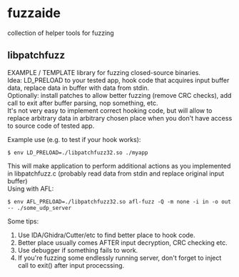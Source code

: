 # fuzzaide
collection of helper tools for fuzzing

## libpatchfuzz
EXAMPLE / TEMPLATE library for fuzzing closed-source binaries.<br>
Idea: LD_PRELOAD to your tested app, hook code that acquires input buffer data, replace data in buffer with data from stdin.<br>
Optionally: install patches to allow better fuzzing (remove CRC checks), add call to exit after buffer parsing, nop something, etc.<br>
It's not very easy to implement correct hooking code, but will allow to replace arbitrary data in arbitrary chosen place when you don't have access to source code of tested app.<br>

Example use (e.g. to test if your hook works):<br>
 ```
 $ env LD_PRELOAD=./libpatchfuzz32.so ./myapp
 ```
This will make application to perform additional actions as you implemented in libpatchfuzz.c (probably read data from stdin and replace original input buffer)<br>
Using with AFL:<br>
 ```
 $ env AFL_PRELOAD=./libpatchfuzz32.so afl-fuzz -Q -m none -i in -o out -- ./some_udp_server
 ```

Some tips:<br>
1. Use IDA/Ghidra/Cutter/etc to find better place to hook code.<br>
2. Better place usually comes AFTER input decryption, CRC checking etc.<br>
3. Use debugger if something fails to work.<br>
4. If you're fuzzing some endlessly running server, don't forget to inject call to exit() after input procecssing.<br>

